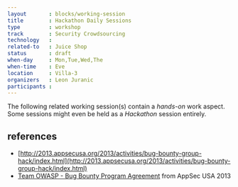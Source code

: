 ```yaml
---
layout       : blocks/working-session
title        : Hackathon Daily Sessions
type         : workshop
track        : Security Crowdsourcing
technology   :
related-to   : Juice Shop
status       : draft
when-day     : Mon,Tue,Wed,The
when-time    : Eve
location     : Villa-3
organizers   : Leon Juranic
participants :
---
```


The following related working session(s) contain a _hands-on_ work aspect. Some sessions might even be held as a _Hackathon_ session entirely.

## references

 - [http://2013.appsecusa.org/2013/activities/bug-bounty-group-hack/index.html](http://2013.appsecusa.org/2013/activities/bug-bounty-group-hack/index.html)
 - [Team OWASP - Bug Bounty Program Agreement](https://docs.google.com/document/d/1rRZ--hH417l1RiIzsXY8PAOjnjEo4fBRZSL-t4U-uJA) from AppSec USA 2013